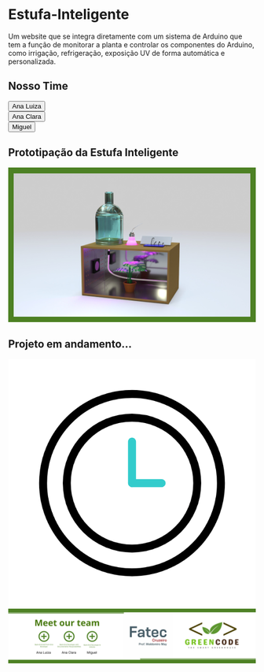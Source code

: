 # Estufa-Inteligente
Um website que se integra diretamente com um sistema de Arduino que tem a função de monitorar a planta e controlar os componentes do Arduino, como irrigação, refrigeração, exposição UV de forma automática e personalizada. 

<h2>Nosso Time</h2>
<a href='https://github.com/luiza846'><button>Ana Luiza</button></a><br>
<a href='https://github.com/ClarinhaFlores'><button>Ana Clara</button></a><br>
<a href='https://github.com/MiguelSteve'><button>Miguel</button></a><br>
<h2>Prototipação da Estufa Inteligente</h2>
<img src="/img/prototypeGreenhouse.png">
<h2>Projeto em andamento...</h2>
<img src="/img/relogio.gif">
<img src="/img/apresentacao.png">